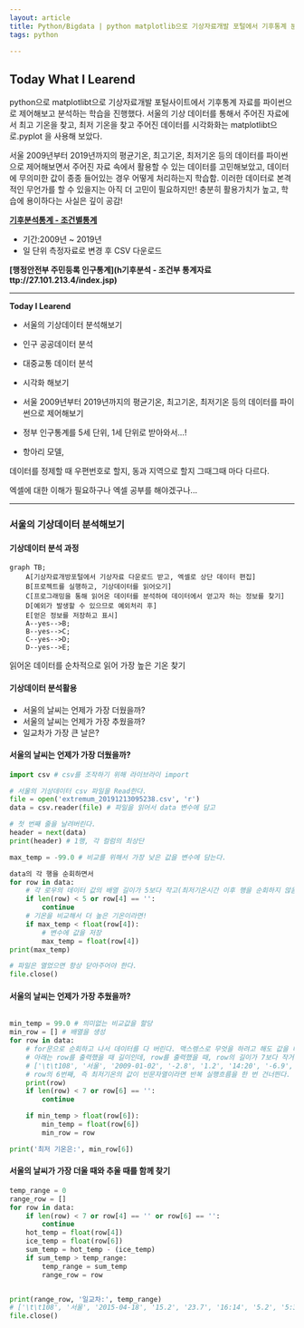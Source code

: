 ```yaml
---
layout: article
title: Python/Bigdata | python matplotlib으로 기상자료개발 포털에서 기후통계 분석 및 시각화 
tags: python

---
```


## **Today What I Learend**  

python으로 matplotlibt으로 기상자료개발 포털사이트에서 기후통계 자료를 파이썬으로 제어해보고 분석하는 학습을 진행했다.
서울의 기상 데이터를 통해서
주어진 자료에서 최고 기온을 찾고, 최저 기온을 찾고 
주어진 데이터를 시각화화는 matplotlibt으로.pyplot 을 사용해 보았다. 

서울 2009년부터 2019년까지의 평균기온, 최고기온, 최저기온 등의 데이터를 파이썬으로 제어해보면서 주어진 자료 속에서 활용할 수 있는 데이터를 고민해보았고, 데이터에 무의미한 값이 종종 들어있는 경우 어떻게 처리하는지 학습함. 이러한 데이터로 본격적인 무언가를 할 수 있을지는 아직 더 고민이 필요하지만! 충분히 활용가치가 높고, 학습에 용이하다는 사실은 깊이 공감!


**[기후분석통계 - 조건별통계](https://data.kma.go.kr/climate/RankState/selectRankStatisticsDivisionList.do?pgmNo=179)** 
- 기간:2009년 ~ 2019년
- 일 단위 측정자료로 변경 후 CSV 다운로드

**[행정안전부 주민등록 인구통계](h기후분석 - 조건부 통계자료ttp://27.101.213.4/index.jsp)**




---
**Today I Learend**


- 서울의 기상데이터 분석해보기
- 인구 공공데이터 분석
- 대중교통 데이터 분석
- 시각화 해보기


- 서울 2009년부터 2019년까지의 평균기온, 최고기온, 최저기온 등의 데이터를 파이썬으로 제어해보기





- 정부 인구통계를 5세 단위, 1세 단위로 받아와서...!
- 항아리 모델, 

데이터를 정제할 때 
우편번호로 할지, 동과 지역으로 할지 그때그때 마다 다르다. 

엑셀에 대한 이해가 필요하구나
엑셀 공부를 해야겠구나...



---



### 서울의 기상데이터 분석해보기

#### 기상데이터 분석 과정

```mermaid
graph TB;
    A[기상자료개방포털에서 기상자료 다운로드 받고, 엑셀로 상단 데이터 편집]
    B[프로젝트를 실행하고, 기상데이터를 읽어오기]
	C[프로그래밍을 통해 읽어온 데이터를 분석하여 데이터에서 얻고자 하는 정보를 찾기]
	D[예외가 발생할 수 있으므로 예외처리 후]
	E[얻은 정보를 저장하고 표시]
    A--yes-->B;
    B--yes-->C;
    C--yes-->D;	
	D--yes-->E;	

```

읽어온 데이터를 순차적으로 읽어 가장 높은 기온 찾기



#### 기상데이터 분석활용

- 서울의 날씨는 언제가 가장 더웠을까?
- 서울의 날씨는 언제가 가장 추웠을까?
- 일교차가 가장 큰 날은?



#### 서울의 날씨는 언제가 가장 더웠을까?


```python  
import csv # csv를 조작하기 위해 라이브라이 import

# 서울의 기상데이터 csv 파일을 Read한다.
file = open('extremum_20191213095238.csv', 'r')
data = csv.reader(file) # 파일을 읽어서 data 변수에 담고

# 첫 번째 줄을 날려버린다.
header = next(data)
print(header) # 1행, 각 컬럼의 최상단

max_temp = -99.0 # 비교를 위해서 가장 낮은 값을 변수에 담는다. 

data의 각 행을 순회하면서 
for row in data:
	# 각 로우의 데이터 값의 배열 길이가 5보다 작고(최저기온시간 이후 행을 순회하지 않음),  최고기온의 데이터값이 빈 문자열이라면 건너띈다.
    if len(row) < 5 or row[4] == '':
        continue
    # 기온을 비교해서 더 높은 기온이라면!
	if max_temp < float(row[4]):
		# 변수에 값을 저장
        max_temp = float(row[4])
print(max_temp)

# 파일은 열었으면 항상 닫아주어야 한다.
file.close() 

```


#### 서울의 날씨는 언제가 가장 추웠을까?

```python

min_temp = 99.0 # 의미없는 비교값을 할당
min_row = [] # 배열을 생성
for row in data:
    # for문으로 순회하고 나서 데이터를 다 버린다. 맥스렝스로 무엇을 하려고 해도 값을 다 버려서 없다.
    # 아래는 row를 출력했을 때 길이인데, row를 출력했을 때, row의 길이가 7보다 작거나
    # ['\t\t108', '서울', '2009-01-02', '-2.8', '1.2', '14:20', '-6.9', '8:10']
    # row의 6번째, 즉 최저기온의 값이 빈문자열이라면 반복 실행흐름을 한 번 건너띈다.
    print(row)
    if len(row) < 7 or row[6] == '':
        continue

    if min_temp > float(row[6]):
        min_temp = float(row[6])
        min_row = row

print('최저 기온은:', min_row[6])


```


#### 서울의 날씨가 가장 더울 때와 추울 때를 함께 찾기

```python
temp_range = 0
range_row = []
for row in data:
    if len(row) < 7 or row[4] == '' or row[6] == '':
        continue
    hot_temp = float(row[4])
    ice_temp = float(row[6])
    sum_temp = hot_temp - (ice_temp)
    if sum_temp > temp_range:
        temp_range = sum_temp
        range_row = row


print(range_row, '일교차:', temp_range)
# ['\t\t108', '서울', '2015-04-18', '15.2', '23.7', '16:14', '5.2', '5:39'] 일교차: 18.5
file.close()

```



